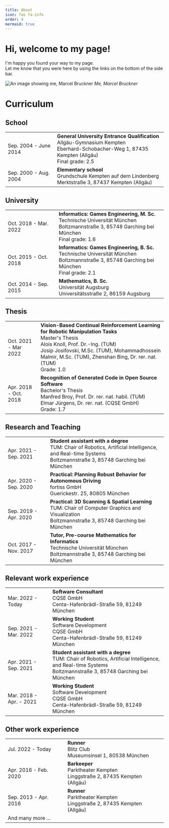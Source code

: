 ```yaml
---
title: About
icon: fas fa-info
order: 4
mermaid: true
---
```


# Hi, welcome to my page!

I'm happy you found your way to my page.  
Let me know that you were here by using the links on the bottom of the side bar.

![An image showing me, Marcel Bruckner](/me.jpg)
_Me, Marcel Bruckner_

# Curriculum

## School
|||
|-|-|
|Sep. 2004 - June 2014|**General University Entrance Qualification**<br>Allgäu-Gymnasium Kempten<br>Eberhard-Schobacher-Weg 1, 87435 Kempten (Allgäu)<br>Final grade: 2.5|
|Sep. 2000 - Aug. 2004|**Elementary school**<br>Grundschule Kempten auf dem Lindenberg<br>Merktstraße 3, 87437 Kempten (Allgäu)|

## University
|||
|-|-|
|Oct. 2018 - Mar. 2022|**Informatics: Games Engineering, M. Sc.**<br>Technische Universität München<br>Boltzmannstraße 3, 85748 Garching bei München<br>Final grade: 1.6|
|Oct. 2015 - Oct. 2018|**Informatics: Games Engineering, B. Sc.**<br>Technische Universität München<br>Boltzmannstraße 3, 85748 Garching bei München<br>Final grade: 2.1|
|Oct. 2014 - Sep. 2015|**Mathematics, B. Sc.**<br>Universität Augsburg<br>Universitätsstraße 2, 86159 Augsburg|

## Thesis
|||
|-|-|
|Oct. 2021 - Mar 2022|**Vision-Based Continual Reinforcement Learning for Robotic Manipulation Tasks**<br>Master's Thesis<br>Alois Knoll, Prof. Dr.-Ing. (TUM)<br>Josip Josifovski, M.Sc. (TUM), Mohammadhossein Malmir, M.Sc. (TUM), Zhenshan Bing, Dr. rer. nat. (TUM)<br>Grade: 1.0|
|Apr. 2018 - Oct. 2018|**Recognition of Generated Code in Open Source Software**<br>Bachelor's Thesis<br>Manfred Broy, Prof. Dr. rer. nat. habil. (TUM)<br>Elmar Jürgens, Dr. rer. nat. (CQSE GmbH)<br>Grade: 1.7|

## Research and Teaching
|||
|-|-|
|Apr. 2021 - Sep. 2021|**Student assistant with a degree**<br>TUM: Chair of Robotics, Artificial Intelligence, and Real-time Systems<br>Boltzmannstraße 3, 85748 Garching bei München|
|Apr. 2020 - Sep. 2020|**Practical: Planning Robust Behavior for Autonomous Driving**<br>fortiss GmbH<br>Guerickestr. 25, 80805 München|
|Sep. 2019 - Apr. 2020|**Practical: 3D Scanning & Spatial Learning**<br>TUM: Chair of Computer Graphics and Visualization<br>Boltzmannstraße 3, 85748 Garching bei München
|Oct. 2017 - Nov. 2017|**Tutor, Pre-course Mathematics for Informatics**<br>Technische Universität München<br>Boltzmannstraße 3, 85748 Garching bei München|

## Relevant work experience
|||
|-|-|
|Mar. 2022 - Today|**Software Consultant**<br>CQSE GmbH<br>Centa-Hafenbrädl-Straße 59, 81249 München|
|Sep. 2021 - Mar. 2022|**Working Student**<br>Software Development<br>CQSE GmbH<br>Centa-Hafenbrädl-Straße 59, 81249 München|
|Apr. 2021 - Sep. 2021|**Student assistant with a degree**<br>TUM: Chair of Robotics, Artificial Intelligence, and Real-time Systems<br>Boltzmannstraße 3, 85748 Garching bei München|
|Mar. 2018 - Apr. - 2021|**Working Student**<br>Software Development<br>CQSE GmbH<br>Centa-Hafenbrädl-Straße 59, 81249 München|

## Other work experience
|||
|-|-|
|Jul. 2022 - Today|**Runner**<br>Blitz Club<br>Museumsinsel 1, 80538 München|
|Apr. 2016 - Feb. 2020|**Barkeeper**<br>Parktheater Kempten<br>Linggstraße 2, 87435 Kempten (Allgäu)|
|Sep. 2013 - Apr. 2016|**Runner**<br>Parktheater Kempten<br>Linggstraße 2, 87435 Kempten (Allgäu)|
|And many more ...||
